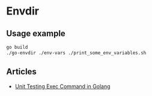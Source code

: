 # Envdir

## Usage example
```bash
go build
./go-envdir ./env-vars ./print_some_env_variables.sh 
```

## Articles

- [Unit Testing Exec Command in Golang](https://jamiethompson.me/posts/Unit-Testing-Exec-Command-In-Golang/)